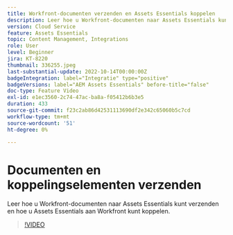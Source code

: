 ```yaml
---
title: Workfront-documenten verzenden en Assets Essentials koppelen
description: Leer hoe u Workfront-documenten naar Assets Essentials kunt verzenden en hoe u Assets Essentials aan Workfront kunt koppelen.
version: Cloud Service
feature: Assets Essentials
topic: Content Management, Integrations
role: User
level: Beginner
jira: KT-8220
thumbnail: 336255.jpeg
last-substantial-update: 2022-10-14T00:00:00Z
badgeIntegration: label="Integratie" type="positive"
badgeVersions: label="AEM Assets Essentials" before-title="false"
doc-type: Feature Video
exl-id: e1ec3560-2c74-47ac-ba8a-f05412b6b3e5
duration: 433
source-git-commit: f23c2ab86d42531113690df2e342c65060b5c7cd
workflow-type: tm+mt
source-wordcount: '51'
ht-degree: 0%

---
```


# Documenten en koppelingselementen verzenden

Leer hoe u Workfront-documenten naar Assets Essentials kunt verzenden en hoe u Assets Essentials aan Workfront kunt koppelen.

>[!VIDEO](https://video.tv.adobe.com/v/336255?quality=12&learn=on)
